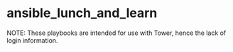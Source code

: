 # ansible_lunch_and_learn

NOTE:
These playbooks are intended for use with Tower, hence the lack of login information.